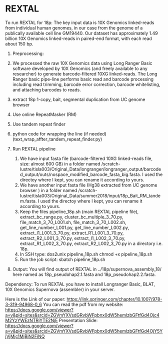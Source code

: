 # REXTAL
To run REXTAL for 18p:
The key input data is 10X Genomics linked-reads from individual human genomes, in our case from the genome of a publically available cell line GM19440. Our dataset has approximately 1.49 billion 10X Genomics linked-reads in paired-end format, with each read about 150 bp.
1) Preprocessing:
  1) We processed the raw 10X Genomics data using Long Ranger Basic software developed by 10X Genomics (and freely available to any researcher)     to generate barcode-filtered 10XG linked-reads. The Long Ranger basic pipe-line performs basic read and barcode processing including read       trimming, barcode error correction, barcode whitelisting, and attaching barcodes to reads.
  2) extract 18p 1-copy, bait, segmental duplication from UC genome browser
  3) Use online RepeatMasker (RM)
  4) Use tandem repeat finder
  5) python code for wrapping the line (if needed) (text_wrap_affter_tandem_repeat_finder.py)
  
  
 2) Run REXTAL pipeline
    1) We have input fasta file (barcode-filtered 10XG linked-reads file, size: almost 600 GB) in a folder named /scratch-lustre/tisla003/Original_Data/longranger/longranger_output/barcoded_output/outs/nospace_modified_barcode_fasta_big.fasta. I used the directoy where I kept, you can rename it according to yours.
    2) We have another input fasta file (Hg38 extracted from UC genome browser ) in a folder named /scratch-lustre/tisla003/Original_Data/summer2018/input/18p_Bait_RM_tandem.fasta. I used the directoy where I kept, you can rename it according to yours.
    3) Keep the files pipeline_18p.sh (main REXTAL pipeline file), extract_bc_range.py, cluster_bc_multiple_3_70.py, file_match_3_70_L001.sh, file_match_3_70_L002.sh, get_line_number_L001.py, get_line_number_L002.py, extract_I1_L001_3_70.py, extract_R1_L001_3_70.py, extract_R2_L001_3_70.py, extract_I1_L002_3_70.py,  extract_R1_L002_3_70.py,  extract_R2_L002_3_70.py in a directory i.e. 18p.
    4) In SSH type:
      dos2unix pipeline_18p.sh
      chmod +x pipeline_18p.sh
    5) Run the job script:
      sbatch pipeline_18p.sh
 
 3) Output: 
 You will find output of REXTAL in ../18p/supernova_assembly_18/ here named as 18p_pseudohap2.1.fasta and 18p_pseudohap2.2.fasta.
      
Dependency:
To run REXTAL you have to install Longranger Basic, BLAT, 10X Genomics Supernova (assembler) in your server.
  
 Here is the Link of our paper: https://link.springer.com/chapter/10.1007/978-3-319-94968-0_6
 You can read the pdf from my website: https://docs.google.com/viewer?a=v&pid=sites&srcid=ZGVmYXVsdGRvbWFpbnx0dW5hemlzbGFtfGd4Ojc4M2YzYWEzNTRjYTE2NjE
 Presentation Slide: https://docs.google.com/viewer?a=v&pid=sites&srcid=ZGVmYXVsdGRvbWFpbnx0dW5hemlzbGFtfGd4OjY5YjVjMjc1MjBjN2FiNQ

